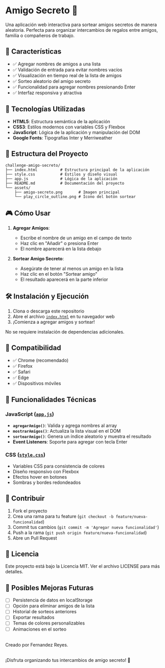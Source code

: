 # Amigo Secreto 🎁

Una aplicación web interactiva para sortear amigos secretos de manera aleatoria. Perfecta para organizar intercambios de regalos entre amigos, familia o compañeros de trabajo.

## 🌟 Características

- ✅ Agregar nombres de amigos a una lista
- ✅ Validación de entrada para evitar nombres vacíos
- ✅ Visualización en tiempo real de la lista de amigos
- ✅ Sorteo aleatorio del amigo secreto
- ✅ Funcionalidad para agregar nombres presionando Enter
- ✅ Interfaz responsiva y atractiva

## 🚀 Tecnologías Utilizadas

- **HTML5**: Estructura semántica de la aplicación
- **CSS3**: Estilos modernos con variables CSS y Flexbox
- **JavaScript**: Lógica de la aplicación y manipulación del DOM
- **Google Fonts**: Tipografías Inter y Merriweather

## 📁 Estructura del Proyecto

```
challenge-amigo-secreto/
├── index.html          # Estructura principal de la aplicación
├── style.css           # Estilos y diseño visual
├── app.js              # Lógica de la aplicación
├── README.md           # Documentación del proyecto
└── assets/
    ├── amigo-secreto.png       # Imagen principal
    └── play_circle_outline.png # Ícono del botón sortear
```

## 🎮 Cómo Usar

1. **Agregar Amigos**:
   - Escribe el nombre de un amigo en el campo de texto
   - Haz clic en "Añadir" o presiona Enter
   - El nombre aparecerá en la lista debajo

2. **Sortear Amigo Secreto**:
   - Asegúrate de tener al menos un amigo en la lista
   - Haz clic en el botón "Sortear amigo"
   - El resultado aparecerá en la parte inferior

## 🛠️ Instalación y Ejecución

1. Clona o descarga este repositorio
2. Abre el archivo [`index.html`](index.html) en tu navegador web
3. ¡Comienza a agregar amigos y sortear!

No se requiere instalación de dependencias adicionales.

## 📱 Compatibilidad

- ✅ Chrome (recomendado)
- ✅ Firefox
- ✅ Safari
- ✅ Edge
- ✅ Dispositivos móviles

## 🎨 Funcionalidades Técnicas

### JavaScript ([`app.js`](app.js))
- **`agregarAmigo()`**: Valida y agrega nombres al array
- **`mostrarAmigos()`**: Actualiza la lista visual en el DOM
- **`sortearAmigo()`**: Genera un índice aleatorio y muestra el resultado
- **Event Listeners**: Soporte para agregar con tecla Enter

### CSS ([`style.css`](style.css))
- Variables CSS para consistencia de colores
- Diseño responsivo con Flexbox
- Efectos hover en botones
- Sombras y bordes redondeados

## 🤝 Contribuir

1. Fork el proyecto
2. Crea una rama para tu feature (`git checkout -b feature/nueva-funcionalidad`)
3. Commit tus cambios (`git commit -m 'Agregar nueva funcionalidad'`)
4. Push a la rama (`git push origin feature/nueva-funcionalidad`)
5. Abre un Pull Request

## 📄 Licencia

Este proyecto está bajo la Licencia MIT. Ver el archivo LICENSE para más detalles.

## 🎯 Posibles Mejoras Futuras

- [ ] Persistencia de datos en localStorage
- [ ] Opción para eliminar amigos de la lista
- [ ] Historial de sorteos anteriores
- [ ] Exportar resultados
- [ ] Temas de colores personalizables
- [ ] Animaciones en el sorteo

<br>Creado por Fernandez Reyes.<br><br>

¡Disfruta organizando tus intercambios de amigo secreto! 🎉